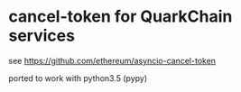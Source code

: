 # cancel-token for QuarkChain services
see https://github.com/ethereum/asyncio-cancel-token

ported to work with python3.5 (pypy)
